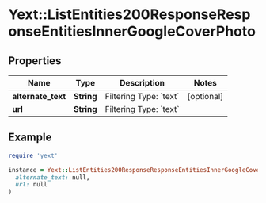 # Yext::ListEntities200ResponseResponseEntitiesInnerGoogleCoverPhoto

## Properties

| Name | Type | Description | Notes |
| ---- | ---- | ----------- | ----- |
| **alternate_text** | **String** | Filtering Type: &#x60;text&#x60; | [optional] |
| **url** | **String** | Filtering Type: &#x60;text&#x60; |  |

## Example

```ruby
require 'yext'

instance = Yext::ListEntities200ResponseResponseEntitiesInnerGoogleCoverPhoto.new(
  alternate_text: null,
  url: null
)
```

